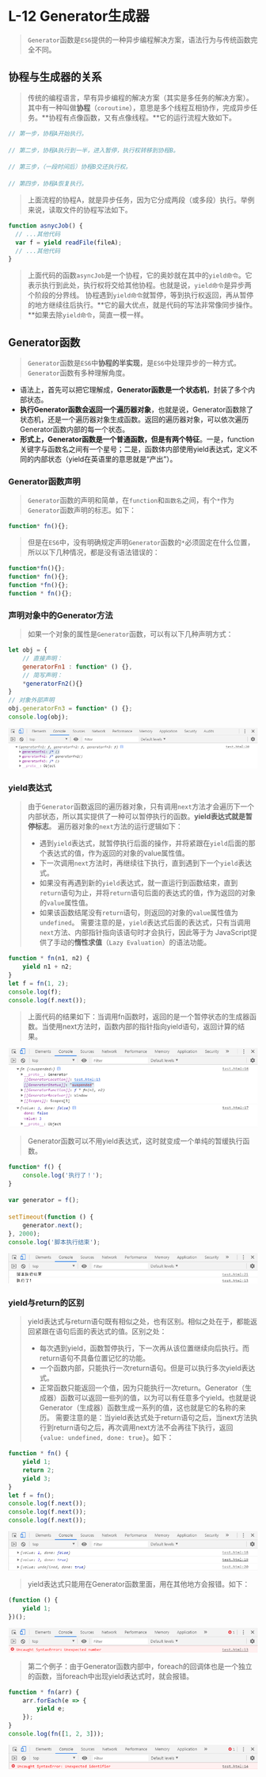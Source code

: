 # L-12 Generator生成器
> `Generator`函数是`ES6`提供的一种异步编程解决方案，语法行为与传统函数完全不同。
## 协程与生成器的关系
> 传统的编程语言，早有异步编程的解决方案（其实是多任务的解决方案）。其中有一种叫做**协程**（`coroutine`），意思是多个线程互相协作，完成异步任务。**协程有点像函数，又有点像线程。**它的运行流程大致如下。
```js
// 第一步，协程A开始执行。

// 第二步，协程A执行到一半，进入暂停，执行权转移到协程B。

// 第三步，（一段时间后）协程B交还执行权。

// 第四步，协程A恢复执行。
```
> 上面流程的协程A，就是异步任务，因为它分成两段（或多段）执行。举例来说，读取文件的协程写法如下。
```js
function asnycJob() {
  // ...其他代码
  var f = yield readFile(fileA);
  // ...其他代码
}
```
> 上面代码的函数`asyncJob`是一个协程，它的奥妙就在其中的`yield命令`。它表示执行到此处，执行权将交给其他协程。也就是说，`yield命令`是异步两个阶段的分界线。
> 协程遇到`yield命令`就暂停，等到执行权返回，再从暂停的地方继续往后执行。**它的最大优点，就是代码的写法非常像同步操作。**如果去除`yield命令`，简直一模一样。
## Generator函数
> `Generator`函数是`ES6`中**协程的半实现**，是`ES6`中处理异步的一种方式。`Generator`函数有多种理解角度。
* 语法上，首先可以把它理解成，**Generator函数是一个状态机**，封装了多个内部状态。
* **执行Generator函数会返回一个遍历器对象**，也就是说，Generator函数除了状态机，还是一个遍历器对象生成函数。返回的遍历器对象，可以依次遍历Generator函数内部的每一个状态。
* **形式上，Generator函数是一个普通函数，但是有两个特征**。一是，function关键字与函数名之间有一个星号；二是，函数体内部使用yield表达式，定义不同的内部状态（yield在英语里的意思就是“产出”）。

### Generator函数声明
> `Generator`函数的声明和简单，在`function`和`函数名`之间，有个`*`作为`Generator`函数声明的标志。如下：
```js
function* fn(){};
```
> 但是在`ES6`中，没有明确规定声明`Generator`函数的`*`必须固定在什么位置，所以以下几种情况，都是没有语法错误的：
```js
function*fn(){};
function* fn(){};
function *fn(){};
function * fn(){};
```
### 声明对象中的Generator方法
> 如果一个对象的属性是`Generator`函数，可以有以下几种声明方式：
```js
let obj = {
    // 直接声明：
    generatorFn1 : function* () {},
    // 简写声明：
    *generatorFn2(){}
}
// 对象外部声明
obj.generatorFn3 = function* () {};
console.log(obj);
```
![avatar](images/Generator/1.png)
### yield表达式
> 由于`Generator`函数返回的遍历器对象，只有调用`next`方法才会遍历下一个内部状态，所以其实提供了一种可以暂停执行的函数。**yield表达式就是暂停标志**。
> 遍历器对象的`next`方法的运行逻辑如下：
> * 遇到`yield`表达式，就暂停执行后面的操作，并将紧跟在`yield`后面的那个表达式的值，作为返回的对象的value属性值。
> * 下一次调用`next`方法时，再继续往下执行，直到遇到下一个`yield`表达式。
> * 如果没有再遇到新的`yield`表达式，就一直运行到函数结束，直到`return`语句为止，并将`return`语句后面的表达式的值，作为返回的对象的`value`属性值。
> * 如果该函数结尾没有`return`语句，则返回的对象的`value`属性值为`undefined`。
> 需要注意的是，`yield`表达式后面的表达式，只有当调用`next`方法、内部指针指向该语句时才会执行，因此等于为 JavaScript提供了手动的**惰性求值**（`Lazy Evaluation`）的语法功能。
```js
function * fn(n1, n2) {
    yield n1 + n2;
}
let f = fn(1, 2);
console.log(f);
console.log(f.next());
```
> 上面代码的结果如下：当调用fn函数时，返回的是一个暂停状态的生成器函数。当使用next方法时，函数内部的指针指向yield语句，返回计算的结果。

![avatar](images/Generator/2.png)

> Generator函数可以不用yield表达式，这时就变成一个单纯的暂缓执行函数。
```js
function* f() {
    console.log('执行了！');
}

var generator = f();

setTimeout(function () {
    generator.next();
}, 2000);
console.log('脚本执行结束');
```
![avatar](images/Generator/3.png)
### yield与return的区别
> yield表达式与return语句既有相似之处，也有区别。相似之处在于，都能返回紧跟在语句后面的表达式的值。区别之处：
> * 每次遇到yield，函数暂停执行，下一次再从该位置继续向后执行。而return语句不具备位置记忆的功能。
> * 一个函数内部，只能执行一次return语句。但是可以执行多次yield表达式。
> * 正常函数只能返回一个值，因为只能执行一次return。Generator（生成器）函数可以返回一些列的值，以为可以有任意多个yield。也就是说Generator（生成器）函数生成一系列的值，这也就是它的名称的来历。
> 需要注意的是：当yield表达式处于return语句之后，当next方法执行到return语句之后，再次调用next方法不会再往下执行，返回`{value: undefined, done: true}`。如下：
```js
function * fn() {
    yield 1;
    return 2;
    yield 3;
}
let f = fn();
console.log(f.next());
console.log(f.next());
console.log(f.next());
```
![avatar](images/Generator/4.png)

> yield表达式只能用在Generator函数里面，用在其他地方会报错。如下：
```js
(function () {
    yield 1;
})();
```
![avatar](images/Generator/5.png)
> 第二个例子：由于Generator函数内部中，foreach的回调体也是一个独立的函数，当foreach中出现yield表达式时，就会报错。
```js
function * fn(arr) {
    arr.forEach(e => {
        yield e;
    });
}
console.log(fn([1, 2, 3]));
```
![avatar](images/Generator/6.png)